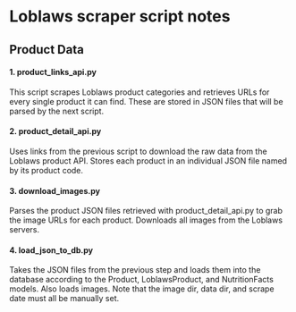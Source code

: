 # Loblaws scraper script notes

## Product Data
#### 1. product_links_api.py
This script scrapes Loblaws product categories and retrieves URLs for every single product it can find. 
These are stored in JSON files that will be parsed by the next script. 

#### 2. product_detail_api.py
Uses links from the previous script to download the raw data from the Loblaws product API. Stores each product
in an individual JSON file named by its product code. 

#### 3. download_images.py
Parses the product JSON files retrieved with product_detail_api.py to grab the image URLs for each product.
Downloads all images from the Loblaws servers.

#### 4. load_json_to_db.py
Takes the JSON files from the previous step and loads them into the database according to the Product,
LoblawsProduct, and NutritionFacts models. Also loads images. Note that the image dir, data dir, 
and scrape date must all be manually set.
